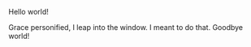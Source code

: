 Hello world!









Grace personified,
I leap into the window.
I meant to do that.
Goodbye world!
